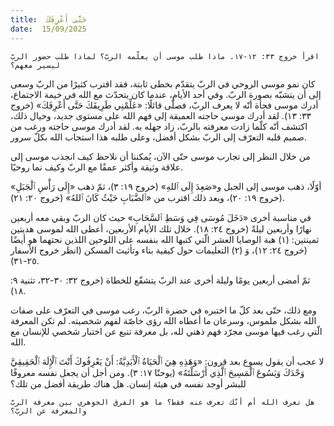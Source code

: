 ```yaml
---
title:  حَتَّى أَعْرِفَكَ
date:  15/09/2025
---
```


`اقرأ خروج ٣٣: ١٢-١٧. ماذا طلب موسى أن يعلّمه الربّ؟ لماذا طلب حضور الربّ ليسير معهم؟`

كان نمو موسى الروحي في الربّ يتقدّم بخطى ثابتة، فقد اقترب كثيرًا من الربّ وسعى إلى أن يتشبّه بصورة الربّ. وفي أحد الأيام، عندما كان يتحدّث مع الله في خيمة الاجتماع، أدرك موسى فجأة أنّه لا يعرف الربّ، فصلّى قائلًا: «عَلِّمْنِي طَرِيقَكَ حَتَّى أَعْرِفَكَ» (خروج ٣٣: ١٣). لقد أدرك موسى حاجته العميقة إلى فهم الله على مستوى جديد، وحيال ذلك، اكتشف أنّه كلّما زادت معرفته بالربّ، زاد جهله به. لقد أدرك موسى حاجته ورغب من صميم قلبه التعرّف إلى الربّ بشكل أفضل، وعلى طلبه هذا استجاب الله بكلّ سرور.

من خلال النظر إلى تجارب موسى حتّى الآن، يُمكننا أن نلاحظ كيف انجذب موسى إلى علاقة وثيقة وأكثر عمقًا مع الربّ وكيف نما روحيًا.

أوّلًا، ذهب موسى إلى الجبل و«صَعِدَ إِلَى ٱللهِ» (خروج ١٩: ٣)، ثمّ ذهب «إِلَى رَأْسِ ٱلْجَبَلِ» (خروج ١٩: ٢٠)، وبعد ذلك اقترب من «ٱلضَّبَابِ حَيْثُ كَانَ ٱللهُ» (خروج ٢٠: ٢١).

في مناسبة أخرى «دَخَلَ مُوسَى فِي وَسَطِ ٱلسَّحَابِ» حيث كان الربّ وبقي معه أربعين نهارًا وأربعين ليلةً (خروج ٢٤: ١٨). خلال تلك الأيام الأربعين، أعطى الله لموسى هديتين ثمينتين: (١) هبة الوصايا العشر الّتي كتبها الله بنفسه على اللوحين اللذين نحتهما هو أيضًا (خروج ٢٤: ١٢)، وَ (٢) التعليمات حول كيفية بناء وتأثيث المسكن (انظر خروج الأسفار ٢٥-٣١).

ثمّ أمضى أربعين يومًا وليلة أخرى عند الربّ يتشفّع للخطاة (خروج ٣٢: ٣٠-٣٢، تثنية ٩: ١٨).

ومع ذلك، حتّى بعد كلّ ما اختبره في حضرة الربّ، رغب موسى في التعرّف على صفات الله بشكل ملموس، وسرعان ما أعطاه الله رؤى خاصّة لفهم شخصيته.  لم تكن المعرفة الّتي رغب فيها موسى مجرّد فهم ذهني لله، بل معرفة تنبع عن اختبار شخصي للإنسان مع الله.

لا عجب أن يقول يسوع بعد قرون: «وَهَذِهِ هِيَ ٱلْحَيَاةُ ٱلْأَبَدِيَّةُ: أَنْ يَعْرِفُوكَ أَنْتَ ٱلْإِلَهَ ٱلْحَقِيقِيَّ وَحْدَكَ وَيَسُوعَ ٱلْمَسِيحَ ٱلَّذِي أَرْسَلْتَهُ» (يوحنّا ١٧: ٣). ومن أجل أن يجعل نفسه معروفًا للبشر أوجد نفسه في هيئة إنسان. هل هناك طريقة أفضل من تلك؟

`هل تعرف الله أم أنّك تعرف عنه فقط؟ ما هو الفرق الجوهري بين معرفة الربّ والمعرفة عن الربّ؟`